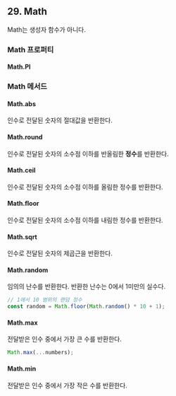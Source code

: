 ## 29. Math

Math는 생성자 함수가 아니다.

### Math 프로퍼티

#### Math.PI

### Math 메서드

#### Math.abs

인수로 전달된 숫자의 절대값을 반환한다.

#### Math.round

인수로 전달된 숫자의 소수점 이하를 반올림한 **정수**를 반환한다.

#### Math.ceil

인수로 전달된 숫자의 소수점 이하를 올림한 정수를 반환한다.

#### Math.floor

인수로 전달된 숫자의 소수점 이하를 내림한 정수를 반환한다.

#### Math.sqrt

인수로 전달된 숫자의 제곱근을 반환한다.

#### Math.random

임의의 난수를 반환한다.
반환한 난수는 0에서 1미만의 실수다.

```js
// 1에서 10 범위의 랜덤 정수
const random = Math.floor(Math.random() * 10 + 1);
```

#### Math.max

전달받은 인수 중에서 가장 큰 수를 반환한다.

```js
Math.max(...numbers);
```

#### Math.min

전달받은 인수 중에서 가장 작은 수를 반환한다.
